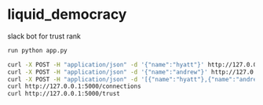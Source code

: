 # liquid_democracy
slack bot for trust rank

```python
run python app.py
```
```bash
curl -X POST -H "application/json" -d '{"name":"hyatt"}' http://127.0.0.1:5000/users
curl -X POST -H "application/json" -d '{"name":"andrew"}' http://127.0.0.1:5000/users
curl -X POST -H "application/json" -d '[{"name":"hyatt"},{"name":"andrew"}]' http://127.0.0.1:5000/connections
curl http://127.0.0.1:5000/connections
curl http://127.0.0.1:5000/trust
```
